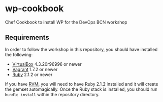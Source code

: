 # wp-cookbook

Chef Cookbook to install WP for the DevOps BCN workshop

## Requirements

In order to follow the workshop in this repository, you should have installed the following:

* [VirtualBox](http://virtualbox.org) 4.3.20r96996 or newer
* [Vagrant](http://vagrantup.com) 1.7.2 or newer
* [Ruby](http://ruby-lang.org) 2.1.2 or newer

If you have [RVM](http://rvm.io), you will need to have Ruby 2.1.2 installed and it will create the gemset automagically.
Once the Ruby stack is installed, you should run `bundle install` within the repository directory.
